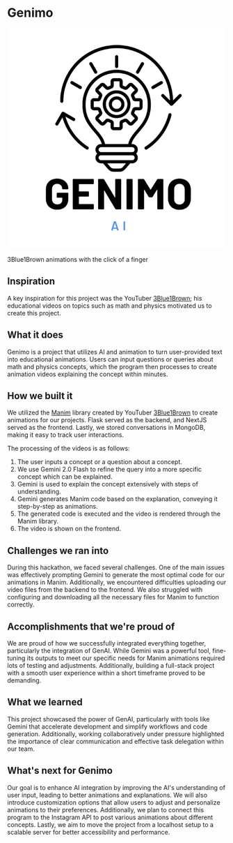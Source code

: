 # Genimo

![Genimo](/frontend/public/whitebglogo.png)

3Blue1Brown animations with the click of a finger

## Inspiration

A key inspiration for this project was the YouTuber [3Blue1Brown](https://www.youtube.com/@3blue1brown); his educational videos on topics such as math and physics motivated us to create this project.

## What it does

Genimo is a project that utilizes AI and animation to turn user-provided text into educational animations. Users can input questions or queries about math and physics concepts, which the program then processes to create animation videos explaining the concept within minutes.

## How we built it

We utilized the [Manim](https://www.manim.community/) library created by YouTuber [3Blue1Brown](https://www.youtube.com/@3blue1brown) to create animations for our projects. Flask served as the backend, and NextJS served as the frontend. Lastly, we stored conversations in MongoDB, making it easy to track user interactions.

The processing of the videos is as follows:

1. The user inputs a concept or a question about a concept.
2. We use Gemini 2.0 Flash to refine the query into a more specific concept which can be explained.
3. Gemini is used to explain the concept extensively with steps of understanding.
4. Gemini generates Manim code based on the explanation, conveying it step-by-step as animations.
5. The generated code is executed and the video is rendered through the Manim library.
6. The video is shown on the frontend.

## Challenges we ran into

During this hackathon, we faced several challenges. One of the main issues was effectively prompting Gemini to generate the most optimal code for our animations in Manim. Additionally, we encountered difficulties uploading our video files from the backend to the frontend. We also struggled with configuring and downloading all the necessary files for Manim to function correctly.

## Accomplishments that we're proud of

We are proud of how we successfully integrated everything together, particularly the integration of GenAI. While Gemini was a powerful tool, fine-tuning its outputs to meet our specific needs for Manim animations required lots of testing and adjustments. Additionally, building a full-stack project with a smooth user experience within a short timeframe proved to be demanding.

## What we learned

This project showcased the power of GenAI, particularly with tools like Gemini that accelerate development and simplify workflows and code generation. Additionally, working collaboratively under pressure highlighted the importance of clear communication and effective task delegation within our team.

## What's next for Genimo

Our goal is to enhance AI integration by improving the AI's understanding of user input, leading to better animations and explanations. We will also introduce customization options that allow users to adjust and personalize animations to their preferences. Additionally, we plan to connect this program to the Instagram API to post various animations about different concepts. Lastly, we aim to move the project from a localhost setup to a scalable server for better accessibility and performance.
